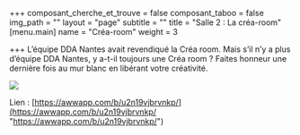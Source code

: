 +++
composant_cherche_et_trouve = false
composant_taboo = false
img_path = ""
layout = "page"
subtitle = ""
title = "Salle 2 : La créa-room"
[menu.main]
name = "Créa-room"
weight = 3

+++
L’équipe DDA Nantes avait revendiqué la Créa room. Mais s’il n’y a plus d’équipe DDA Nantes, y a-t-il toujours une Créa room ? Faites honneur une dernière fois au mur blanc en libérant votre créativité.

![](/images/IMG_20191009_095257.jpg)

Lien : [https://awwapp.com/b/u2n19vjbrvnkp/](https://awwapp.com/b/u2n19vjbrvnkp/ "https://awwapp.com/b/u2n19vjbrvnkp/")